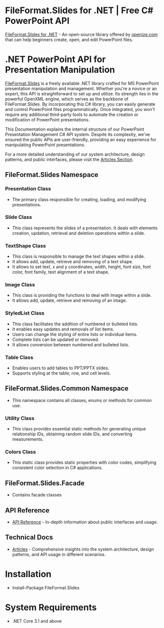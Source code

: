 # FileFormat.Slides for .NET | Free C# PowerPoint API
[FileFormat.Slides for .NET](https://github.com/fileformat-slides/FileFormat.Slides-for-.NET) - An open-source library offered by [openize.com](https://www.openize.com/) that can help beginners create, open, and edit PowerPoint files.


# .NET PowerPoint API for Presentation Manipulation

[FileFormat.Slides](https://github.com/fileformat-slides/FileFormat.Slides-for-.NET) is a freely available .NET library crafted for MS PowerPoint presentation manipulation and management. Whether you're a novice or an expert, this API is straightforward to set up and utilize. Its strength lies in the powerful OpenXML engine, which serves as the backbone of FileFormat.Slides. By incorporating this C# library, you can easily generate and control PowerPoint files programmatically. Once integrated, you won't require any additional third-party tools to automate the creation or modification of PowerPoint presentations.

This Documentation explains the internal structure of our PowerPoint Presentation Management C# API system. Despite its complexity, we've ensured the public APIs are user-friendly, providing an easy experience for manipulating PowerPoint presentations.

For a more detailed understanding of our system architecture, design patterns, and public interfaces, please visit the [Articles Section](https://fileformat-slides.github.io/FileFormat.Slides-for-.NET/docs/index.html).

## FileFormat.Slides Namespace

### Presentation Class
- The primary class responsible for creating, loading, and modifying presentations.

### Slide Class
- This class represents the slides of a presentation. It deals with elements creation, updation, retrieval and deletion operations within a slide.

### TextShape Class 
- This class is responsible to manage the text shapes within a slide.
- It allows add, update, retrieve and removing of a text shape.
- It allows to set text, x and y coordinates, width, height, font size, font color, font family, text alignment of a text shape.

### Image Class
- This class is providing the functions to deal with Image within a slide.
- It allows add, update, retrieve and removing of an image.

### StyledList Class
- This class facilitates the addition of numbered or bulleted lists.
- It enables easy updates and removals of list items.
- Users can change the styling of entire lists or individual items.
- Complete lists can be updated or removed.
- It allows conversion between numbered and bulleted lists.

### Table Class
- Enables users to add tables to PPT/PPTX slides.
- Supports styling at the table, row, and cell levels.

## FileFormat.Slides.Common Namespace
- This namespace contains all classes, enums or methods for common use.

### Utility Class
- This class provides essential static methods for generating unique relationship IDs, obtaining random slide IDs, and converting measurements.

### Colors Class
- This static class provides static properties with color codes, simplifying consistent color selection in C# applications.

## FileFormat.Slides.Facade
- Contains facade classes


## API Reference
- [API Reference](https://fileformat-slides.github.io/FileFormat.Slides-for-.NET/api/FileFormat.Slides.html) - In-depth information about public interfaces and usage.

## Technical Docs
- [Articles](https://fileformat-slides.github.io/FileFormat.Slides-for-.NET/docs/index.html) - Comprehensive insights into the system architecture, design patterns, and API usage in different scenarios.

# Installation
- Install-Package FileFormat.Slides

# System Requirements
- .NET Core 3.1 and above
